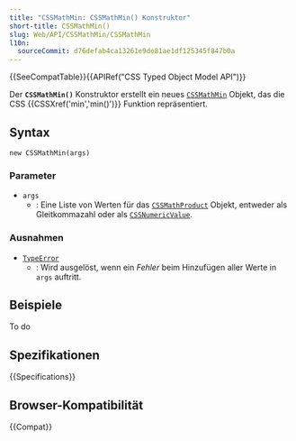 ```yaml
---
title: "CSSMathMin: CSSMathMin() Konstruktor"
short-title: CSSMathMin()
slug: Web/API/CSSMathMin/CSSMathMin
l10n:
  sourceCommit: d76defab4ca13261e9de81ae1df125345f847b0a
---
```


{{SeeCompatTable}}{{APIRef("CSS Typed Object Model API")}}

Der **`CSSMathMin()`** Konstruktor erstellt ein neues [`CSSMathMin`](/de/docs/Web/API/CSSMathMin) Objekt, das die CSS {{CSSXref('min','min()')}} Funktion repräsentiert.

## Syntax

```js-nolint
new CSSMathMin(args)
```

### Parameter

- `args`
  - : Eine Liste von Werten für das [`CSSMathProduct`](/de/docs/Web/API/CSSMathProduct) Objekt, entweder als Gleitkommazahl oder als [`CSSNumericValue`](/de/docs/Web/API/CSSNumericValue).

### Ausnahmen

- [`TypeError`](/de/docs/Web/JavaScript/Reference/Global_Objects/TypeError)
  - : Wird ausgelöst, wenn ein _Fehler_ beim Hinzufügen aller Werte in `args` auftritt.

## Beispiele

To do

## Spezifikationen

{{Specifications}}

## Browser-Kompatibilität

{{Compat}}
